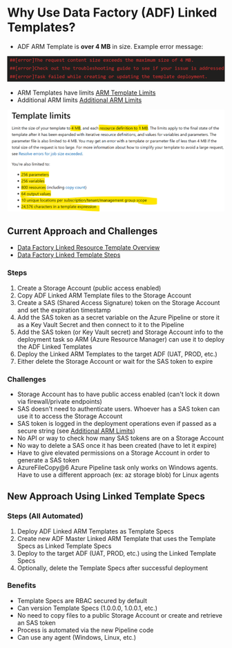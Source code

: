 # **Why Use Data Factory (ADF) Linked Templates?**

- ADF ARM Template is **over 4 MB** in size. Example error message:

![Over4MBDeploymentErrorMessage](Images/Over4MBDeploymentError.png)

- ARM Templates have limits [ARM Template Limits](https://learn.microsoft.com/en-us/azure/azure-resource-manager/templates/best-practices)
- Additional ARM limits [Additional ARM Limits](https://learn.microsoft.com/en-us/azure/azure-resource-manager/templates/linked-templates?tabs=azure-powershell#securing-an-external-template)

![ARMTemplateLimits](Images/ARMTemplateLimits.png)

## **Current Approach and Challenges**

- [Data Factory Linked Resource Template Overview](https://learn.microsoft.com/en-us/azure/data-factory/continuous-integration-delivery-linked-templates)
- [Data Factory Linked Template Steps](https://learn.microsoft.com/en-us/archive/blogs/najib/deploying-linked-arm-templates-with-vsts)

### Steps

1. Create a Storage Account (public access enabled)
2. Copy ADF Linked ARM Template files to the Storage Account
3. Create a SAS (Shared Access Signature) token on the Storage Account and set the expiration timestamp
4. Add the SAS token as a secret variable on the Azure Pipeline or store it as a Key Vault Secret and then connect to it to the Pipeline
5. Add the SAS token (or Key Vault secret) and Storage Account info to the deployment task so ARM (Azure Resource Manager) can use it to deploy the ADF Linked Templates
6. Deploy the Linked ARM Templates to the target ADF (UAT, PROD, etc.)
7. Either delete the Storage Account or wait for the SAS token to expire

### Challenges

- Storage Account has to have public access enabled (can't lock it down via firewall/private endpoints)
- SAS doesn't need to authenticate users. Whoever has a SAS token can use it to access the Storage Account
- SAS token is logged in the deployment operations even if passed as a secure string (see [Additional ARM Limits](https://learn.microsoft.com/en-us/azure/azure-resource-manager/templates/linked-templates?tabs=azure-powershell#securing-an-external-template))
- No API or way to check how many SAS tokens are on a Storage Account
- No way to delete a SAS once it has been created (have to let it expire)
- Have to give elevated permissions on a Storage Account in order to generate a SAS token
- AzureFileCopy@6 Azure Pipeline task only works on Windows agents. Have to use a different approach (ex: az storage blob) for Linux agents  

## **New Approach Using Linked Template Specs**

### Steps (All Automated)

1. Deploy ADF Linked ARM Templates as Template Specs
2. Create new ADF Master Linked ARM Template that uses the Template Specs as Linked Template Specs
3. Deploy to the target ADF (UAT, PROD, etc.) using the Linked Template Specs
4. Optionally, delete the Template Specs after successful deployment

### Benefits

- Template Specs are RBAC secured by default
- Can version Template Specs (1.0.0.0, 1.0.0.1, etc.)
- No need to copy files to a public Storage Account or create and retrieve an SAS token
- Process is automated via the new Pipeline code
- Can use any agent (Windows, Linux, etc.)
